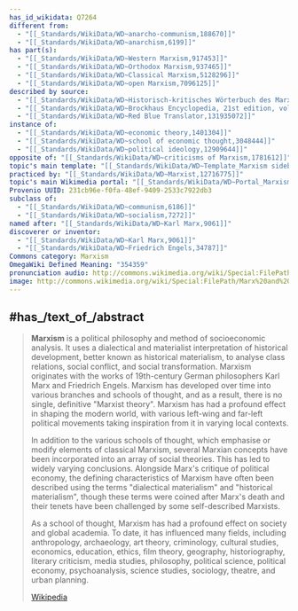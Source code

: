 ```yaml
---
has_id_wikidata: Q7264
different from:
  - "[[_Standards/WikiData/WD~anarcho-communism,188670]]"
  - "[[_Standards/WikiData/WD~anarchism,6199]]"
has part(s):
  - "[[_Standards/WikiData/WD~Western Marxism,917453]]"
  - "[[_Standards/WikiData/WD~Orthodox Marxism,937465]]"
  - "[[_Standards/WikiData/WD~Classical Marxism,5128296]]"
  - "[[_Standards/WikiData/WD~open Marxism,7096125]]"
described by source:
  - "[[_Standards/WikiData/WD~Historisch-kritisches Wörterbuch des Marxismus,1308032]]"
  - "[[_Standards/WikiData/WD~Brockhaus Encyclopedia, 21st edition, volume 17, Article _Marxism_,56627988]]"
  - "[[_Standards/WikiData/WD~Red Blue Translator,131935072]]"
instance of:
  - "[[_Standards/WikiData/WD~economic theory,1401304]]"
  - "[[_Standards/WikiData/WD~school of economic thought,3048444]]"
  - "[[_Standards/WikiData/WD~political ideology,12909644]]"
opposite of: "[[_Standards/WikiData/WD~criticisms of Marxism,1781612]]"
topic's main template: "[[_Standards/WikiData/WD~Template_Marxism sidebar,8084147]]"
practiced by: "[[_Standards/WikiData/WD~Marxist,12716775]]"
topic's main Wikimedia portal: "[[_Standards/WikiData/WD~Portal_Marxism,60647992]]"
Provenio UUID: 231cb96e-f0fa-48ef-9409-2533c7922db3
subclass of:
  - "[[_Standards/WikiData/WD~communism,6186]]"
  - "[[_Standards/WikiData/WD~socialism,7272]]"
named after: "[[_Standards/WikiData/WD~Karl Marx,9061]]"
discoverer or inventor:
  - "[[_Standards/WikiData/WD~Karl Marx,9061]]"
  - "[[_Standards/WikiData/WD~Friedrich Engels,34787]]"
Commons category: Marxism
OmegaWiki Defined Meaning: "354359"
pronunciation audio: http://commons.wikimedia.org/wiki/Special:FilePath/LL-Q1571%20%28mar%29-Neelima64-%E0%A4%AE%E0%A4%BE%E0%A4%B0%E0%A5%8D%E0%A4%95%E0%A5%8D%E0%A4%B8%E0%A4%B5%E0%A4%BE%E0%A4%A6.wav
image: http://commons.wikimedia.org/wiki/Special:FilePath/Marx%20and%20Engels.jpg
---
```



## #has_/text_of_/abstract 

> **Marxism** is a political philosophy and method of socioeconomic analysis. It uses a dialectical and materialist interpretation of historical development, better known as historical materialism, to analyse class relations, social conflict, and social transformation. Marxism originates with the works of 19th-century German philosophers Karl Marx and Friedrich Engels. Marxism has developed over time into various branches and schools of thought, and as a result, there is no single, definitive "Marxist theory". Marxism has had a profound effect in shaping the modern world, with various left-wing and far-left political movements taking inspiration from it in varying local contexts.
>
> In addition to the various schools of thought, which emphasise or modify elements of classical Marxism, several Marxian concepts have been incorporated into an array of social theories. This has led to widely varying conclusions. Alongside Marx's critique of political economy, the defining characteristics of Marxism have often been described using the terms "dialectical materialism" and "historical materialism", though these terms were coined after Marx's death and their tenets have been challenged by some self-described Marxists.
>
> As a school of thought, Marxism has had a profound effect on society and global academia. To date, it has influenced many fields, including anthropology, archaeology, art theory, criminology, cultural studies, economics, education, ethics, film theory, geography, historiography, literary criticism, media studies, philosophy, political science, political economy, psychoanalysis, science studies, sociology, theatre, and urban planning.
>
> [Wikipedia](https://en.wikipedia.org/wiki/Marxism)

